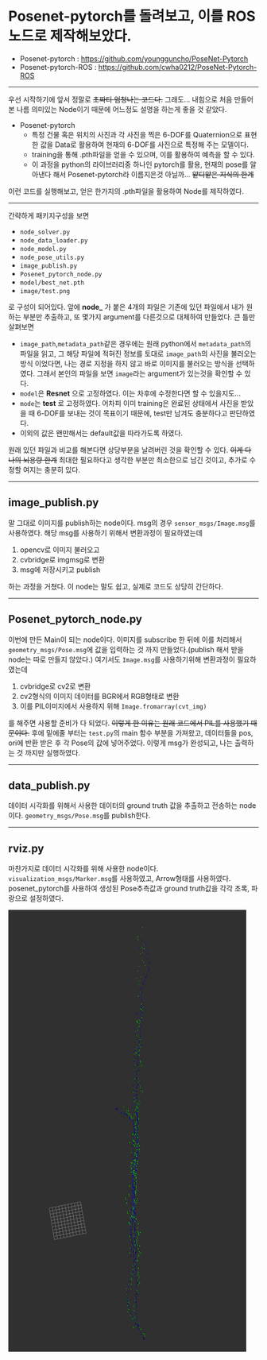 # Posenet-pytorch를 돌려보고, 이를 ROS 노드로 제작해보았다.

- Posenet-pytorch : https://github.com/youngguncho/PoseNet-Pytorch
- Posenet-pytorch-ROS : https://github.com/cwha0212/PoseNet-Pytorch-ROS

---

우선 시작하기에 앞서 정말로 ~~초짜티 엄청나는 코드다.~~
그래도... 내힘으로 처음 만들어본 나름 의미있는 Node이기 때문에 어느정도 설명을 하는게 좋을 것 같았다.

- Posenet-pytorch
  - 특정 건물 혹은 위치의 사진과 각 사진을 찍은 6-DOF를 Quaternion으로 표현한 값을 Data로 활용하여 현재의 6-DOF를 사진으로 특정해 주는 모델이다.
  - training을 통해 .pth파일을 얻을 수 있으며, 이를 활용하여 예측을 할 수 있다.
  - 이 과정을 python의 라이브러리중 하나인 pytorch를 활용, 현재의 pose를 알아낸다 해서 Posenet-pytorch라 이름지은것 아닐까... ~~얕디얕은 지식의 한계~~

이런 코드를 실행해보고, 얻은 한가지의 .pth파일을 활용하여 Node를 제작하였다.

---

간략하게 패키지구성을 보면

- `node_solver.py`
- `node_data_loader.py`
- `node_model.py`
- `node_pose_utils.py`
- `image_publish.py`
- `Posenet_pytorch_node.py`
- `model/best_net.pth`
- `image/test.png`

로 구성이 되어있다. 앞에 **node_** 가 붙은 4개의 파일은 기존에 있던 파일에서 내가 원하는 부분만 추출하고, 또 몇가지 argument를 다른것으로 대체하여 만들었다. 큰 틀만 살펴보면

- `image_path`,`metadata_path`같은 경우에는 원래 python에서 `metadata_path`의 파일을 읽고, 그 해당 파일에 적혀진 정보를 토대로 `image_path`의 사진을 불러오는 방식 이었다면, 나는 경로 지정을 하지 않고 바로 이미지를 불러오는 방식을 선택하였다. 그래서 본인의 파일을 보면 `image`라는 argument가 있는것을 확인할 수 있다.
- `model`은 **Resnet** 으로 고정하였다. 이는 차후에 수정한다면 할 수 있을지도...
- `mode`는 **test** 로 고정하였다. 어차피 이미 training은 완료된 상태에서 사진을 받았을 때 6-DOF를 보내는 것이 목표이기 때문에, test만 남겨도 충분하다고 판단하였다.
- 이외의 값은 왠만해서는 default값을 따라가도록 하였다.

원래 있던 파일과 비교를 해본다면 상당부분을 날려버린 것을 확인할 수 있다. ~~이게 다 나의 뇌용량 한계~~ 최대한 필요하다고 생각한 부분만 최소한으로 남긴 것이고, 추가로 수정할 여지는 충분히 있다.

---

## image_publish.py

말 그대로 이미지를 publish하는 node이다. msg의 경우 `sensor_msgs/Image.msg`를 사용하였다. 해당 msg를 사용하기 위해서 변환과정이 필요하였는데

1. opencv로 이미지 불러오고
2. cvbridge로 imgmsg로 변환
3. msg에 저장시키고 publish

하는 과정을 거쳤다. 이 node는 말도 쉽고, 실제로 코드도 상당히 간단하다.

---

## Posenet_pytorch_node.py

이번에 만든 Main이 되는 node이다. 이미지를 subscribe 한 뒤에 이를 처리해서 `geometry_msgs/Pose.msg`에 값을 입력하는 것 까지 만들었다.(publish 해서 받을 node는 따로 만들지 않았다.) 여기서도 `Image.msg`를 사용하기위해 변환과정이 필요하였는데

1. cvbridge로 cv2로 변환
2. cv2형식의 이미지 데이터를 BGR에서 RGB형태로 변환
3. 이를 PIL이미지에서 사용하지 위해 `Image.fromarray(cvt_img)`

를 해주면 사용할 준비가 다 되었다. ~~이렇게 한 이유는 원래 코드에서 PIL를 사용했기 때문이다.~~
후에 밑에줄 부터는 `test.py`의 main 함수 부분을 가져왔고, 데이터들을 pos, ori에 반환 받은 후 각 Pose의 값에 넣어주었다. 이렇게 msg가 완성되고, 나는 출력하는 것 까지만 실행하였다.

---

## data_publish.py

데이터 시각화를 위해서 사용한 데이터의 ground truth 값을 추출하고 전송하는 node이다. `geometry_msgs/Pose.msg`를 publish한다.

---

## rviz.py

마찬가지로 데이터 시각화를 위해 사용한 node이다. `visualization_msgs/Marker.msg`를 사용하였고, Arrow형태를 사용하였다. posenet_pytorch를 사용하여 생성된 Pose추측값과 ground truth값을 각각 초록, 파랑으로 설정하였다.

![스크린샷](/image/Resnet_34.png)